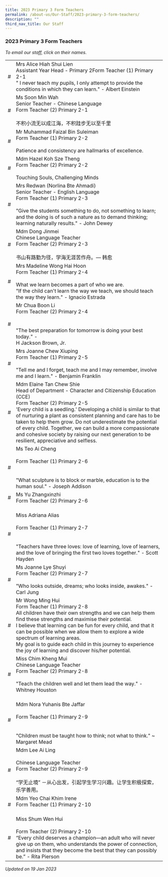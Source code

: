 ```yaml
---
title: 2023 Primary 3 Form Teachers
permalink: /about-us/Our-Staff/2023-primary-3-form-teachers/
description: ""
third_nav_title: Our Staff
---
```


### 2023 Primary 3 Form Teachers

*To email our staff, click on their names.*

|  |  |
|---|---|
| # | Mrs Alice Hiah Shui Lien<br>Assistant Year Head  - Primary 2Form Teacher (1) Primary 2-1<br>" I never teach my pupils, I only attempt to provide the conditions in which they can learn." - Albert Einstein |
| # | Ms Soon Min Wah<br>Senior Teacher - Chinese Language<br>Form Teacher (2) Primary 2-1<br><br>不积小流无以成江海，不积跬步无以至千里 |
| # | Mr Muhammad Faizal Bin Suleiman<br>Form Teacher (1) Primary 2-2<br><br>Patience and consistency are hallmarks of excellence. |
| # | Mdm Hazel Koh Sze Theng<br>Form Teacher (2) Primary 2-2<br><br>Touching Souls, Challenging Minds |
| # | Mrs Redwan (Norlina Bte Ahmadi)<br>Senior Teacher - English Language<br>Form Teacher (1) Primary 2-3<br><br>"Give the students something to do, not something to learn; and the doing is of such a nature as to demand thinking; learning naturally results." - John Dewey |
| # | Mdm Dong Jinmei<br>Chinese Language Teacher<br>Form Teacher (2) Primary 2-3<br><br>书山有路勤为径，学海无涯苦作舟。— 韩愈 |
| # | Mrs Madeline Wong Hai Hoon<br>Form Teacher (1) Primary 2-4<br><br>What we learn becomes a part of who we are.<br>"If the child can't learn the way we teach, we should teach the way they learn." - Ignacio Estrada |
| # | Mr Chua Boon Li<br>Form Teacher (2) Primary 2-4<br><br><br>"The best preparation for tomorrow is doing your best today." -<br>H Jackson Brown, Jr. |
| # | Mrs Joanne Chew Xiuping<br>Form Teacher (1) Primary 2-5<br><br>"Tell me and I forget, teach me and I may remember, involve me and I learn." - Benjamin Franklin   |
| # | Mdm Elaine Tan Chew Shie<br>Head of Department - Character and Citizenship Education (CCE)<br>Form Teacher (2) Primary 2-5<br>'Every child is a seedling.' Developing a child is similar to that of nurturing a plant as consistent planning and care has to be taken to help them grow. Do not underestimate the potential of every child. Together, we can build a more compassionate and cohesive society by raising our next generation to be resilient, appreciative and selfless.  |
| # | Ms Teo Ai Cheng<br><br>Form Teacher (1) Primary 2-6<br><br><br>"What sculpture is to block or marble, education is to the human soul." - Joseph Addison <br> |
| # | Ms Yu Zhangxinzhi<br>Form Teacher (2) Primary 2-6 |
| # | <br>Miss Adriana Alias<br><br>Form Teacher (1) Primary 2-7<br><br><br>"Teachers have three loves: love of learning, love of learners, and the love of bringing the first two loves together." - Scott Hayden |
| # | Ms Joanne Lye Shuyi<br>Form Teacher (2) Primary 2-7<br><br>"Who looks outside, dreams; who looks inside, awakes." - Carl Jung  <br> |
| # | Mr Wong Ming Hui <br>Form Teacher (1) Primary 2-8<br>All children have their own strengths and we can help them find these strengths and maximise their potential.<br>I believe that learning can be fun for every child, and that it can be possible when we allow them to explore a wide spectrum of learning areas.<br>My goal is to guide each child in this journey to experience the joy of learning and discover his/her potential. |
| # | Miss Chim Kheng Mui<br>Chinese Language Teacher<br>Form Teacher (2) Primary 2-8<br><br>"Teach the children well and let them lead the way." - Whitney Houston |
| # | <br>Mdm Nora Yuhanis Bte Jaffar      <br><br>Form Teacher (1) Primary 2-9<br><br><br>"Children must be taught how to think; not what to think." ~ Margaret Mead <br> |
| # | Mdm Lee Ai Ling<br><br>Chinese Language Teacher<br>Form Teacher (2) Primary 2-9<br><br>“学无止境” －从心出发，引起学生学习兴趣。让学生积极探索，乐学善用。 |
| # | Mdm Yeo Chai Khim Irene <br>Form Teacher (1) Primary 2-10<br><br> |
| # | Miss Shum Wen Hui<br><br>Form Teacher (2) Primary 2-10<br>“Every child deserves a champion—an adult who will never give up on them, who understands the power of connection, and insists that they become the best that they can possibly be.” - Rita Pierson  |

*Updated on 19 Jan 2023*